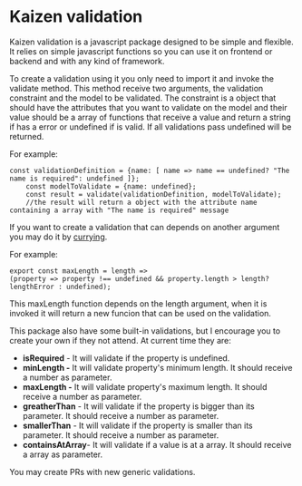# Kaizen validation

Kaizen validation is a javascript package designed to be simple and flexible. It relies on simple javascript functions so you can use it on frontend or backend and with any kind of framework.

To create a validation using it you only need to import it and invoke the validate method. This method receive two arguments, the validation constraint and the model to be validated. The constraint is a object that should have the attributes that you want to validate on the model and their value should be a array of functions that receive a value and return a string if has a error or undefined if is valid. If all validations pass undefined will be returned.

For example:

    const validationDefinition = {name: [ name => name == undefined? "The name is required": undefined ]};
        const modelToValidate = {name: undefined};
        const result = validate(validationDefinition, modelToValidate);
        //the result will return a object with the attribute name containing a array with "The name is required" message

If you want to create a validation that can depends on another argument you may do it by [currying](https://en.wikipedia.org/wiki/Currying).

For example:

    export const maxLength = length => 
    (property => property !== undefined && property.length > length? lengthError : undefined);

This maxLength function depends on the length argument, when it is invoked it will return a new funcion that can be used on the validation. 

This package also have some built-in validations, but I encourage you to create your own if they not attend. At current time they are:

 - **isRequired** - It will validate if the property is undefined.
 - **minLength -** It will validate property's minimum length. It should receive a number as parameter.
 - **maxLength -** It will validate property's maximum length. It should receive a number as parameter.
 - **greatherThan** - It will validate if the property is bigger than its parameter. It should receive a number as parameter.
 - **smallerThan** - It will validate if the property is smaller than its parameter. It should receive a number as parameter.
 - **containsAtArray**- It will validate if a value is at a array. It should receive a array as parameter.

You may create PRs with new generic validations.